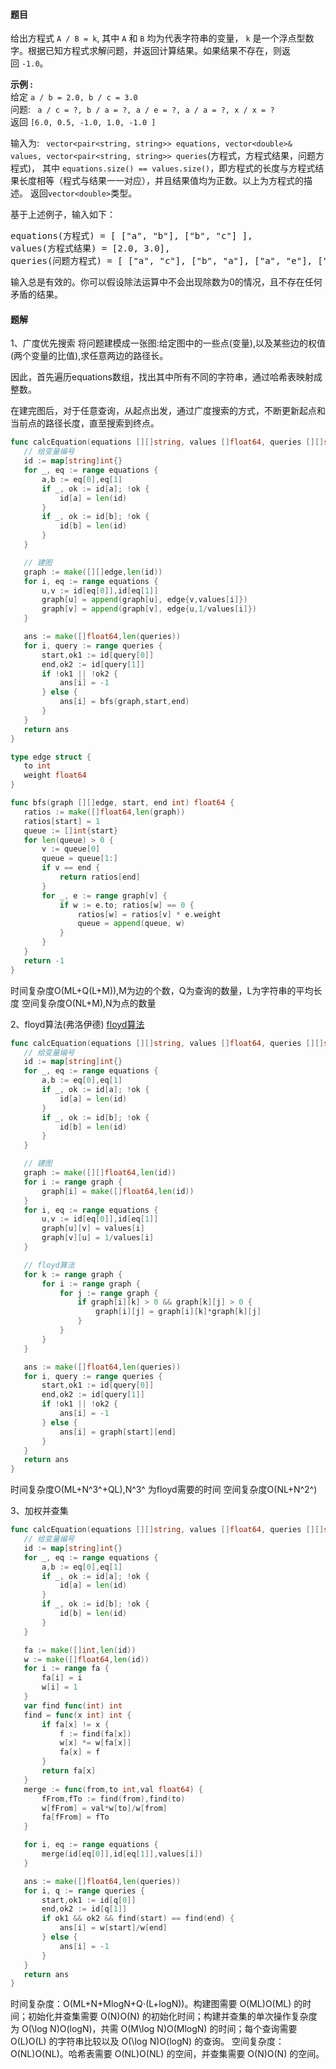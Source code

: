 #### 题目
<p>给出方程式&nbsp;<code>A / B = k</code>, 其中&nbsp;<code>A</code> 和&nbsp;<code>B</code> 均为代表字符串的变量，&nbsp;<code>k</code> 是一个浮点型数字。根据已知方程式求解问题，并返回计算结果。如果结果不存在，则返回&nbsp;<code>-1.0</code>。</p>

<p><strong>示例 :</strong><br />
给定&nbsp;<code>a / b = 2.0, b / c = 3.0</code><br />
问题: <code> a / c = ?, b / a = ?, a / e = ?, a / a = ?, x / x = ?&nbsp;</code><br />
返回&nbsp;<code>[6.0, 0.5, -1.0, 1.0, -1.0 ]</code></p>

<p>输入为: <code> vector&lt;pair&lt;string, string&gt;&gt; equations, vector&lt;double&gt;&amp; values, vector&lt;pair&lt;string, string&gt;&gt; queries</code>(方程式，方程式结果，问题方程式)，&nbsp;其中&nbsp;<code>equations.size() == values.size()</code>，即方程式的长度与方程式结果长度相等（程式与结果一一对应），并且结果值均为正数。以上为方程式的描述。&nbsp;返回<code>vector&lt;double&gt;</code>类型。</p>

<p>基于上述例子，输入如下：</p>

<pre>
equations(方程式) = [ [&quot;a&quot;, &quot;b&quot;], [&quot;b&quot;, &quot;c&quot;] ],
values(方程式结果) = [2.0, 3.0],
queries(问题方程式) = [ [&quot;a&quot;, &quot;c&quot;], [&quot;b&quot;, &quot;a&quot;], [&quot;a&quot;, &quot;e&quot;], [&quot;a&quot;, &quot;a&quot;], [&quot;x&quot;, &quot;x&quot;] ]. 
</pre>

<p>输入总是有效的。你可以假设除法运算中不会出现除数为0的情况，且不存在任何矛盾的结果。</p>


 #### 题解
 1、广度优先搜索
 将问题建模成一张图:给定图中的一些点(变量),以及某些边的权值(两个变量的比值),求任意两边的路径长。
 
 因此，首先遍历equations数组，找出其中所有不同的字符串，通过哈希表映射成整数。
 
 在建完图后，对于任意查询，从起点出发，通过广度搜索的方式，不断更新起点和当前点的路径长度，直至搜索到终点。
 
 ```go
func calcEquation(equations [][]string, values []float64, queries [][]string) []float64 {
	// 给变量编号
	id := map[string]int{}
	for _, eq := range equations {
		a,b := eq[0],eq[1]
		if _, ok := id[a]; !ok {
			id[a] = len(id)
		}
		if _, ok := id[b]; !ok {
			id[b] = len(id)
		}
	}

	// 建图
	graph := make([][]edge,len(id))
	for i, eq := range equations {
		u,v := id[eq[0]],id[eq[1]]
		graph[u] = append(graph[u], edge{v,values[i]})
		graph[v] = append(graph[v], edge{u,1/values[i]})
	}

	ans := make([]float64,len(queries))
	for i, query := range queries {
		start,ok1 := id[query[0]]
		end,ok2 := id[query[1]]
		if !ok1 || !ok2 {
			ans[i] = -1
		} else {
			ans[i] = bfs(graph,start,end)
		}
	}
	return ans
}

type edge struct {
	to int
	weight float64
}

func bfs(graph [][]edge, start, end int) float64 {
	ratios := make([]float64,len(graph))
	ratios[start] = 1
	queue := []int{start}
	for len(queue) > 0 {
		v := queue[0]
		queue = queue[1:]
		if v == end {
			return ratios[end]
		}
		for _, e := range graph[v] {
			if w := e.to; ratios[w] == 0 {
				ratios[w] = ratios[v] * e.weight
				queue = append(queue, w)
			}
		}
	}
	return -1
}
```
 时间复杂度O(ML+Q(L+M)),M为边的个数，Q为查询的数量，L为字符串的平均长度
 空间复杂度O(NL+M),N为点的数量
 
 2、floyd算法(弗洛伊德)
 [floyd算法](https://www.cnblogs.com/wangyuliang/p/9216365.html)
 ```go
func calcEquation(equations [][]string, values []float64, queries [][]string) []float64 {
	// 给变量编号
	id := map[string]int{}
	for _, eq := range equations {
		a,b := eq[0],eq[1]
		if _, ok := id[a]; !ok {
			id[a] = len(id)
		}
		if _, ok := id[b]; !ok {
			id[b] = len(id)
		}
	}

	// 建图
	graph := make([][]float64,len(id))
	for i := range graph {
		graph[i] = make([]float64,len(id))
	}
	for i, eq := range equations {
		u,v := id[eq[0]],id[eq[1]]
		graph[u][v] = values[i]
		graph[v][u] = 1/values[i]
	}

	// floyd算法
	for k := range graph {
		for i := range graph {
			for j := range graph {
				if graph[i][k] > 0 && graph[k][j] > 0 {
					graph[i][j] = graph[i][k]*graph[k][j]
				}
			}
		}
	}

	ans := make([]float64,len(queries))
	for i, query := range queries {
		start,ok1 := id[query[0]]
		end,ok2 := id[query[1]]
		if !ok1 || !ok2 {
			ans[i] = -1
		} else {
			ans[i] = graph[start][end]
		}
	}
	return ans
}
```
 时间复杂度O(ML+N^3^+QL),N^3^ 为floyd需要的时间
 空间复杂度O(NL+N^2^)
 
 3、加权并查集
 ```go
func calcEquation(equations [][]string, values []float64, queries [][]string) []float64 {
	// 给变量编号
	id := map[string]int{}
	for _, eq := range equations {
		a,b := eq[0],eq[1]
		if _, ok := id[a]; !ok {
			id[a] = len(id)
		}
		if _, ok := id[b]; !ok {
			id[b] = len(id)
		}
	}

	fa := make([]int,len(id))
	w := make([]float64,len(id))
	for i := range fa {
		fa[i] = i
		w[i] = 1
	}
	var find func(int) int
	find = func(x int) int {
		if fa[x] != x {
			f := find(fa[x])
			w[x] *= w[fa[x]]
			fa[x] = f
		}
		return fa[x]
	}
	merge := func(from,to int,val float64) {
		fFrom,fTo := find(from),find(to)
		w[fFrom] = val*w[to]/w[from]
		fa[fFrom] = fTo
	}

	for i, eq := range equations {
		merge(id[eq[0]],id[eq[1]],values[i])
	}

	ans := make([]float64,len(queries))
	for i, q := range queries {
		start,ok1 := id[q[0]]
		end,ok2 := id[q[1]]
		if ok1 && ok2 && find(start) == find(end) {
			ans[i] = w[start]/w[end]
		} else {
			ans[i] = -1
		}
	}
	return ans
}
```
 时间复杂度：O(ML+N+MlogN+Q⋅(L+logN))。构建图需要 O(ML)O(ML) 的时间；初始化并查集需要 O(N)O(N) 的初始化时间；构建并查集的单次操作复杂度为 O(\log N)O(logN)，共需 O(M\log N)O(MlogN) 的时间；每个查询需要 O(L)O(L) 的字符串比较以及 O(\log N)O(logN) 的查询。
 空间复杂度：O(NL)O(NL)。哈希表需要 O(NL)O(NL) 的空间，并查集需要 O(N)O(N) 的空间。
 